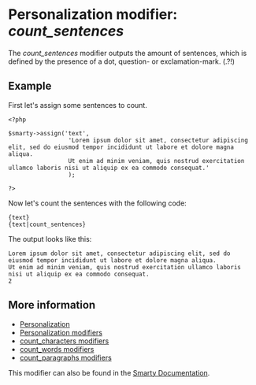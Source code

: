 # Personalization modifier: *count_sentences*

The *count_sentences* modifier outputs the amount of sentences, which is 
defined by the presence of a dot, question- or exclamation-mark. (.?!)

## Example

First let's assign some sentences to count.

    <?php

    $smarty->assign('text',
                     'Lorem ipsum dolor sit amet, consectetur adipiscing elit, sed do eiusmod tempor incididunt ut labore et dolore magna aliqua. 
                     Ut enim ad minim veniam, quis nostrud exercitation ullamco laboris nisi ut aliquip ex ea commodo consequat.'
                     );

    ?>
    
Now let's count the sentences with the following code:

    {text}
    {text|count_sentences}

The output looks like this:

    Lorem ipsum dolor sit amet, consectetur adipiscing elit, sed do eiusmod tempor incididunt ut labore et dolore magna aliqua.  
    Ut enim ad minim veniam, quis nostrud exercitation ullamco laboris nisi ut aliquip ex ea commodo consequat.
    2

## More information

* [Personalization](./personalization)
* [Personalization modifiers](./personalization-modifiers)
* [count_characters modifiers](./personalization-modifiers-count_characters)
* [count_words modifiers](./personalization-modifiers-count_words)
* [count_paragraphs modifiers](./personalization-modifiers-count_paragraphs)

This modifier can also be found in the [Smarty Documentation](http://www.smarty.net/docs/en/language.modifier.count.sentences.tpl).


    
    
